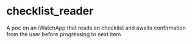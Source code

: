 # checklist_reader
A poc on an iWatchApp that reads an checklist and awaits confirmation from the user before progressing to next item
